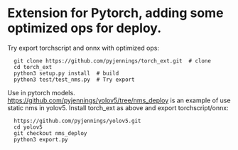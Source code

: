 # Extension for Pytorch, adding some optimized ops for deploy.

Try export torchscript and onnx with optimized ops:

```
  git clone https://github.com/pyjennings/torch_ext.git  # clone
  cd torch_ext
  python3 setup.py install  # build
  python3 test/test_nms.py  # Try export
```

Use in pytorch models. https://github.com/pyjennings/yolov5/tree/nms_deploy is an example of use static nms in yolov5. Install torch_ext as above and export torchscript/onnx:
```
  https://github.com/pyjennings/yolov5.git
  cd yolov5
  git checkout nms_deploy
  python3 export.py
```
